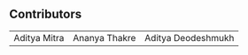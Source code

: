 ## Contributors

<table>
<tr align="center">


<td>
Aditya Mitra

<td>
Ananya Thakre

<td>
Aditya Deodeshmukh
</table>
